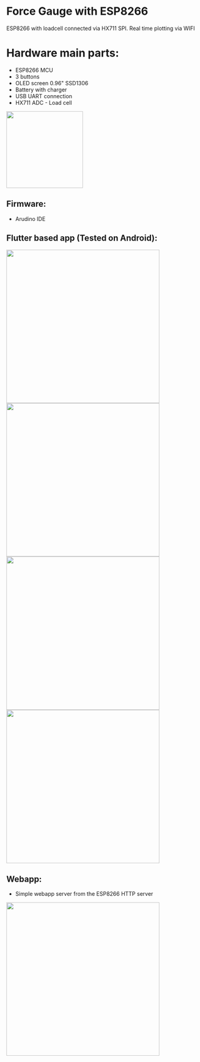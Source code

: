 # Force Gauge with ESP8266

ESP8266 with loadcell connected via HX711 SPI.
Real time plotting via WIFI

# Hardware main parts:
 - ESP8266 MCU
 - 3 buttons
 - OLED screen 0.96" SSD1306
 - Battery with charger
 - USB UART connection
 - HX711 ADC - Load cell
<img src="https://raw.githubusercontent.com/szbeni/forcegauge/main/photos/prototype_01.jpg" width="200">


## Firmware:
- Arudino IDE

## Flutter based app (Tested on Android):

<img src="https://raw.githubusercontent.com/szbeni/forcegauge/main/photos/flutter_app_01.png" width="400">
<img src="https://raw.githubusercontent.com/szbeni/forcegauge/main/photos/flutter_app_02.png" width="400">
<img src="https://raw.githubusercontent.com/szbeni/forcegauge/main/photos/flutter_app_03.png" width="400">
<img src="https://raw.githubusercontent.com/szbeni/forcegauge/main/photos/flutter_app_04.gif" width="400">


## Webapp:
- Simple webapp server from the ESP8266 HTTP server
<img src="https://raw.githubusercontent.com/szbeni/forcegauge/main/photos/webapp_01.jpg" width="400">

